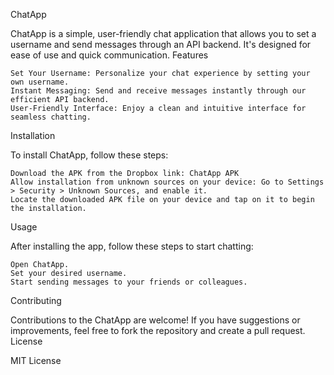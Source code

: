 ChatApp

ChatApp is a simple, user-friendly chat application that allows you to set a username and send messages through an API backend. It's designed for ease of use and quick communication.
Features

    Set Your Username: Personalize your chat experience by setting your own username.
    Instant Messaging: Send and receive messages instantly through our efficient API backend.
    User-Friendly Interface: Enjoy a clean and intuitive interface for seamless chatting.

Installation

To install ChatApp, follow these steps:

    Download the APK from the Dropbox link: ChatApp APK
    Allow installation from unknown sources on your device: Go to Settings > Security > Unknown Sources, and enable it.
    Locate the downloaded APK file on your device and tap on it to begin the installation.

Usage

After installing the app, follow these steps to start chatting:

    Open ChatApp.
    Set your desired username.
    Start sending messages to your friends or colleagues.

Contributing

Contributions to the ChatApp are welcome! If you have suggestions or improvements, feel free to fork the repository and create a pull request.
License

MIT License
